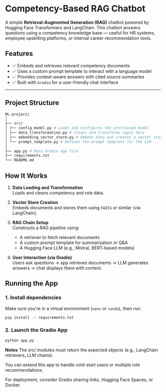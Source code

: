 # Competency-Based RAG Chatbot

A simple **Retrieval-Augmented Generation (RAG)** chatbot powered by Hugging Face Transformers and LangChain. This chatbot answers questions using a competency knowledge base — useful for HR systems, employee upskilling platforms, or internal career recommendation tools.


## Features

- ✅ Embeds and retrieves relevant competency documents
- ✅ Uses a custom prompt template to interact with a language model
- ✅ Provides context-aware answers with cited source summaries
- ✅ Built with `Gradio` for a user-friendly chat interface

---

## Project Structure
```bash
ML-project/
│
├── src/
│ ├── config_model.py # Loads and configures the pretrained model
│ ├── data_transformation.py # Cleans and transforms input data
│ ├── embedding_vector_store.py # Embeds data and creates a vector store
│ └── prompt_template.py # Defines the prompt template for the LLM
│
├── app.py # Main Gradio app file
├── requirements.txt
└── README.md
```

## How It Works

1. **Data Loading and Transformation**  
   Loads and cleans competency and role data.

2. **Vector Store Creation**  
   Embeds documents and stores them using `FAISS` or similar (via LangChain).

3. **RAG Chain Setup**  
   Constructs a RAG pipeline using:
   - A retriever to fetch relevant documents
   - A custom prompt template for summarization or Q&A
   - A Hugging Face LLM (e.g., Mistral, BERT-based models)

4. **User Interaction (via Gradio)**  
   Users ask questions → app retrieves documents → LLM generates answers → chat displays them with context.



## Running the App

### 1. Install dependencies

Make sure you're in a virtual environment (`venv` or `conda`), then run:

```bash
pip install -r requirements.txt
```

### 2. Launch the Gradio App
```bash
python app.py
```
**Notes**
The src/ modules must return the expected objects (e.g., LangChain retrievers, LLM chains).

You can extend this app to handle cold-start users or multiple role recommendations.

For deployment, consider Gradio sharing links, Hugging Face Spaces, or Docker.
